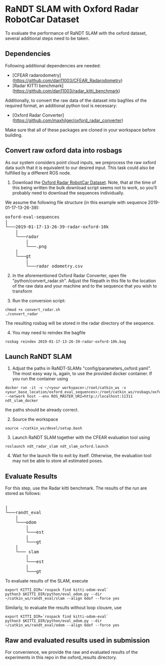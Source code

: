 # RaNDT SLAM with Oxford Radar RobotCar Dataset

To evaluate the performance of RaNDT SLAM with the oxford dataset, several additional steps need to be taken.

## Dependencies

Following additional dependencies are needed:
- [CFEAR radarodometry] (https://github.com/dan11003/CFEAR_Radarodometry)
- [Radar KITTI benchmark] (https://github.com/dan11003/radar_kitti_benchmark)

Additionally, to convert the raw data of the dataset into bagfiles of the required format, an additional python tool is necessary:
- [Oxford Radar Converter] (https://github.com/maxhilger/oxford_radar_converter)

Make sure that all of these packages are cloned in your workspace before building.

## Convert raw oxford data into rosbags

As our system considers point cloud inputs, we preprocess the raw oxford data such that it is equivalent to our desired input. This task could also be fulfilled by a different ROS node.

1. Download the [Oxford Radar RobotCar Dataset](https://oxford-robotics-institute.github.io/radar-robotcar-dataset/datasets). Note, that at the time of this being written the bulk download script seems not to work, so you'll probably need to download the sequences individually.

We assume the following file structure (in this example with sequence 2019-01-17-13-26-39): 
<pre>
oxford-eval-sequences
|
└───2019-01-17-13-26-39-radar-oxford-10k
    |
    └───radar
        |
        └───<timestamp>.png
    |
    └───gt
        |
        └───radar_odometry.csv
</pre>

2. In the aforementioned Oxford Radar Converter, open file "python/convert_radar.sh". Adjust the filepath in this file to the location of the raw data and your machine and to the sequence that you wish to transform

3. Run the conversion script: 
```console
chmod +x convert_radar.sh
./convert_radar
```
The resulting rosbag will be stored in the radar directory of the sequence.

4. You may need to reindex the bagfile
```console
rosbag reindex 2019-01-17-13-26-39-radar-oxford-10k.bag
```

## Launch RaNDT SLAM

1. Adjust the paths in RaNDT-SLAMs "config/parameters_oxford.yaml". The most easy way is, again, to use the provided docker container. If you run the container using 
```console
docker run -it -v ~/<your workspace>:/root/catkin_ws -v <your_base_location/oxford_eval_sequences>:/root/catkin_ws/rosbags/oxford_raw/oxford_eval_sequences --network host --env ROS_MASTER_URI=http://localhost:11311 ndt_slam_docker
```
the paths should be already correct.

2. Source the workspace
```console
source ~/catkin_ws/devel/setup.bash
```

3. Launch RaNDT SLAM together with the CFEAR evaluation tool using
```console
roslaunch ndt_radar_slam ndt_slam_oxford.launch
```

4. Wait for the launch file to exit by itself. Otherwise, the evaluation tool may not be able to store all estimated poses.

## Evaluate Results

For this step, use the Radar kitti benchmark. The results of the run are stored as follows:

<pre>
<your_ws>
|
└───randt_eval
    |
    └───odom
        |
        └───est
        |
        └───gt
    |
    └─── slam
        |
        └───est
        |
        └───gt
</pre>

To evaluate results of the SLAM, execute
```console
export KITTI_DIR=`rospack find kitti-odom-eval`
python3 $KITTI_DIR/python/eval_odom.py --dir ~/catkin_ws/randt_eval/slam --align 6dof --force yes
```
Similarly, to evaluate the results without loop clousre, use
```console
export KITTI_DIR=`rospack find kitti-odom-eval`
python3 $KITTI_DIR/python/eval_odom.py --dir ~/catkin_ws/randt_eval/odom --align 6dof --force yes

```

## Raw and evaluated results used in submission

For convenience, we provide the raw and evaluated results of the experiments in this repo in the oxford_results directory.